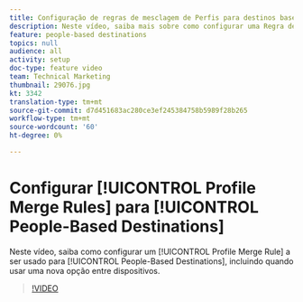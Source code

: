 ```yaml
---
title: Configuração de regras de mesclagem de Perfis para destinos baseados em pessoas
description: Neste vídeo, saiba mais sobre como configurar uma Regra de mesclagem de Perfis para ser usada em Destinos baseados em pessoas, incluindo quando usar uma nova opção entre dispositivos.
feature: people-based destinations
topics: null
audience: all
activity: setup
doc-type: feature video
team: Technical Marketing
thumbnail: 29076.jpg
kt: 3342
translation-type: tm+mt
source-git-commit: d7d451683ac280ce3ef245384758b5989f28b265
workflow-type: tm+mt
source-wordcount: '60'
ht-degree: 0%

---
```



# Configurar [!UICONTROL Profile Merge Rules] para [!UICONTROL People-Based Destinations]

Neste vídeo, saiba como configurar um [!UICONTROL Profile Merge Rule] a ser usado para [!UICONTROL People-Based Destinations], incluindo quando usar uma nova opção entre dispositivos.

>[!VIDEO](https://video.tv.adobe.com/v/29076/?quality=12)

